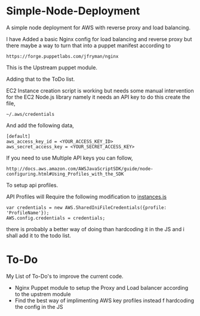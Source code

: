 # Simple-Node-Deployment
A simple node deployment for AWS with reverse proxy and load balancing.

I have Added a basic Nginx config for load balancing and reverse proxy but there maybe a way to turn that into a puppet manifest according to 

	https://forge.puppetlabs.com/jfryman/nginx

This is the Upstream puppet module.

Adding that to the ToDo list.

EC2 Instance creation script is working but needs some manual intervention for the EC2 Node.js library namely it needs an API key to do this create the file,

	~/.aws/credentials

And add the following data,

	[default]
	aws_access_key_id = <YOUR_ACCESS_KEY_ID>
	aws_secret_access_key = <YOUR_SECRET_ACCESS_KEY>

If you need to use Multiple API keys you can follow,

	http://docs.aws.amazon.com/AWSJavaScriptSDK/guide/node-configuring.html#Using_Profiles_with_the_SDK

To setup api profiles.

API Profiles will Require the following modification to [instances.js](Deploy/instances.js) 

	var credentials = new AWS.SharedIniFileCredentials({profile: 'ProfileName'});
	AWS.config.credentials = credentials;

there is probably a better way of doing than hardcoding it in the JS and i shall add it to the todo list.


# To-Do
My List of To-Do's to improve the current code.

  * Nginx Puppet module to setup the Proxy and Load balancer according to the upstrem module
  * Find the best way of implimenting AWS key profiles instead f hardcoding the config in the JS
